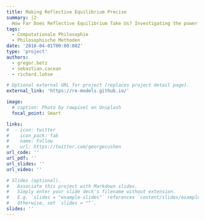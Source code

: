 ```yaml
---
title: Making Reflective Equilibrium Precise 
summary: |2- 
  How Far Does Reflective Equilibrium Take Us? Investigating the power of a philosophical method. A SNF-DFG-funded research project with Claus Beisbart and Georg Brun (Uni Bern).  
tags:
  - Computationale Philosophie
  - Philosophische Methoden
date: '2018-04-01T00:00:00Z'
type: 'project'
authors: 
  - gregor.betz
  - sebastian.cacean
  - richard.lohse

# Optional external URL for project (replaces project detail page).
external_link: 'https://re-models.github.io/'

image:
  # caption: Photo by rawpixel on Unsplash
  focal_point: Smart

links:
#  - icon: twitter
#    icon_pack: fab
#    name: Follow
#    url: https://twitter.com/georgecushen
url_code: ''
url_pdf: ''
url_slides: ''
url_video: ''

# Slides (optional).
#   Associate this project with Markdown slides.
#   Simply enter your slide deck's filename without extension.
#   E.g. `slides = "example-slides"` references `content/slides/example-slides.md`.
#   Otherwise, set `slides = ""`.
slides: ''
---
```


